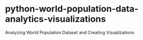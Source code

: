 # python-world-population-data-analytics-visualizations
Analyzing World Population Dataset and Creating Visualizations
